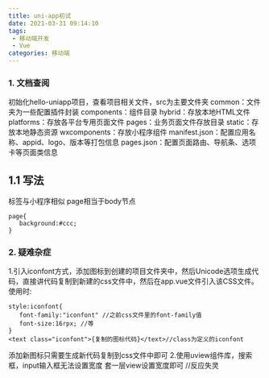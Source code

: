 ```yaml
---
title: uni-app初试
date: 2021-03-31 09:14:10
tags:
 - 移动端开发
 - Vue
categories: 移动端
---
```

### 1. 文档查阅
初始化hello-uniapp项目，查看项目相关文件，src为主要文件夹
common：文件夹为一些配置插件封装
components：组件目录
hybrid：存放本地HTML文件
platforms：存放各平台专用页面文件
pages：业务页面文件存放目录
static：存放本地静态资源
wxcomponents：存放小程序组件
manifest.json：配置应用名称、appid、logo、版本等打包信息
pages.json：配置页面路由、导航条、选项卡等页面类信息

## 1.1 写法
标签与小程序相似
page相当于body节点
```
page{
   background:#ccc;
}
```
### 2. 疑难杂症
1.引入iconfont方式，添加图标到创建的项目文件夹中，然后Unicode选项生成代码，直接讲代码复制到新建的css文件中，然后在app.vue文件引入该CSS文件。使用时:
```
style:iconfont{
   font-family:"iconfont" //之前css文件里的font-family值
   font-size:16rpx; //等
}
<text class="iconfont">{复制的图标代码}</text>//class为定义的iconfont
```
添加新图标只需要生成新代码复制到css文件中即可
2.使用uview组件库，搜索框，input输入框无法设置宽度
套一层view设置宽度即可 //反应失灵
